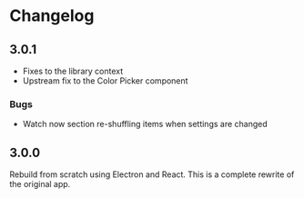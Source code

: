 # Changelog

## 3.0.1

- Fixes to the library context
- Upstream fix to the Color Picker component

### Bugs

- Watch now section re-shuffling items when settings are changed

## 3.0.0

Rebuild from scratch using Electron and React. This is a complete rewrite of the original app.
